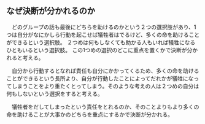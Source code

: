 ##  なぜ決断が分かれるのか



　どのグループの話も最後にどちらを助けるのかという２つの選択肢があり、1つは自分がなにかしら行動を起こせば犠牲者はでるけど、多くの命を助けることができるという選択肢。
２つめは何もしなくても助かる人もいれば犠牲になるひともいるという選択肢。
この1つめの選択のどこに重点を置くかで決断が分かれると考える。

　自分から行動するとなれば責任も自分にかかってくるため、多くの命を助けることができるという長所より、自分が行動したことによってだれかが犠牲になってしまうことをより重たくとってしまう。そのような考えの人は２つめの自分は何もしないという選択をすると考える。

　犠牲者をだしてしまったという責任をとれるのか、そのことよりもより多くの命を助けることが大事かのどちらを重点にするかで決断が分かれる。
